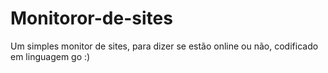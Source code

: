 # Monitoror-de-sites
Um simples monitor de sites, para dizer se estão online ou não, codificado em linguagem go :)
